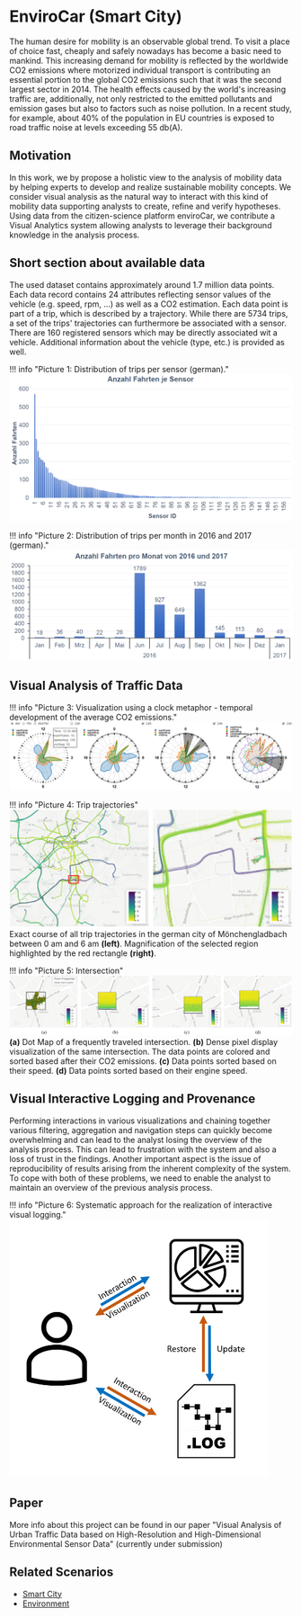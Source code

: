 # EnviroCar (Smart City)

The human desire for mobility is an observable global trend. To visit a place of choice fast, cheaply and safely
nowadays has become a basic need to mankind. This increasing demand for mobility is reflected by the worldwide CO2
emissions where motorized individual transport is contributing an essential portion to the global CO2 emissions such
that it was the second largest sector in 2014. The health effects caused by the world's increasing traffic are,
additionally, not only restricted to the emitted pollutants and emission gases but also to factors such as noise
pollution. In a recent study, for example, about 40% of the population in EU countries is exposed to road traffic noise
at levels exceeding 55 db(A).

## Motivation

In this work, we by propose a holistic view to the analysis of mobility data by helping experts to develop and realize
sustainable mobility concepts. We consider visual analysis as the natural way to interact with this kind of mobility
data supporting analysts to create, refine and verify hypotheses. Using data from the citizen-science platform
enviroCar, we contribute a Visual Analytics system allowing analysts to leverage their background knowledge in the
analysis process.

## Short section about available data

The used dataset contains approximately around 1.7 million data points. Each data record contains 24 attributes
reflecting sensor values of the vehicle (e.g. speed, rpm, ...) as well as a CO2 estimation. Each data point is part of a
trip, which is described by a trajectory. While there are 5734 trips, a set of the trips' trajectories can furthermore
be associated with a sensor. There are 160 registered sensors which may be directly associated wit a vehicle. Additional
information about the vehicle (type, etc.) is provided as well.

!!! info "Picture 1: Distribution of trips per sensor (german)."
    ![Trips per sensor](tripspersensor.png)


!!! info "Picture 2: Distribution of trips per month in 2016 and 2017 (german)."
    ![Trips per month](tripspermonth.png)

## Visual Analysis of Traffic Data

!!! info "Picture 3: Visualization using a clock metaphor - temporal development of the average CO2 emissions."
    ![Clock View](clockview.png)

!!! info "Picture 4: Trip trajectories"
    ![Trajectories](trajectories.png)
    Exact course of all trip trajectories in the german city of Mönchengladbach between 0 am and 6 am **(left)**.
    Magnification of the selected region highlighted by the red rectangle **(right)**.

!!! info "Picture 5: Intersection"
    ![Dot Maps](dotmaps.png)
    **(a)** Dot Map of a frequently traveled intersection.
    **(b)** Dense pixel display visualization of the same intersection.
        The data points are colored and sorted based after their CO2 emissions.
    **(c)** Data points sorted based on their speed.
    **(d)** Data points sorted based on their engine speed.

## Visual Interactive Logging and Provenance

Performing interactions in various visualizations and chaining together various filtering, aggregation and navigation
steps can quickly become overwhelming and can lead to the analyst losing the overview of the analysis process. This can
lead to frustration with the system and also a loss of trust in the findings. Another important aspect is the issue of
reproducibility of results arising from the inherent complexity of the system. To cope with both of these problems, we
need to enable the analyst to maintain an overview of the previous analysis process.

!!! info "Picture 6: Systematic approach for the realization of interactive visual logging."
    ![Systematic Logging](logging2.png)

## Paper

More info about this project can be found in our paper "Visual Analysis of Urban Traffic Data based on High-Resolution
and High-Dimensional Environmental Sensor Data" (currently under submission)
    
## Related Scenarios

  - [Smart City](../../scenarios/smartcity/index.md)
  - [Environment](../../scenarios/environment/index.md)
